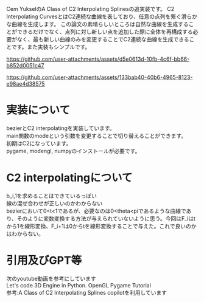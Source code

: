 Cem YukselのA Class of C2 Interpolating Splinesの追実装です。
C2 Interpolating CurvesとはC2連続な曲線を表しており、任意の点列を繋ぐ滑らかな曲線を生成します。
この論文の素晴らしいところは自然な曲線を生成することができるだけでなく、点列に対し新しい点を追加した際に全体を再構成する必要がなく、最も新しい曲線のみを変更することでC2連続な曲線を生成できることです。また実装もシンプルです。


https://github.com/user-attachments/assets/d5e0613d-10fb-4c6f-bb66-b852d0051c47



https://github.com/user-attachments/assets/133bab40-40b6-4965-8123-e98ae4d38575


# 実装について
bezierとC2 interpolatingを実装しています。  
main関数のmodeという引数を変更することで切り替えることができます。  
初期はC2になっています。  
pygame, modengl, numpyのインストールが必要です。  

# C2 interpolatingについて
b_i,1を求めることはできているっぽい  
線の混ぜ合わせが正しいのかわからない  
bezierにおいて0<t<1であるが、必要なのは0<theta<piであるような曲線であり、そのように変数変換する方法が与えられていないように思う。今回はF_iはtから1を線形変換、F_i+1は0からtを線形変換することで与えた。これで良いのかはわからない。

# 引用及びGPT等
次のyoutube動画を参考にしています  
Let's code 3D Engine in Python. OpenGL Pygame Tutorial  
参考:A Class of C2 Interpolating Splines
copilotを利用しています  
